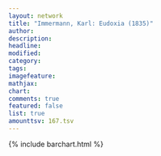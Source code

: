```yaml
---
layout: network
title: "Immermann, Karl: Eudoxia (1835)"
author:
description:
headline:
modified:
category:
tags:
imagefeature: 
mathjax: 
chart: 
comments: true
featured: false
list: true
amounttsv: 167.tsv
---
```

{% include barchart.html %}
